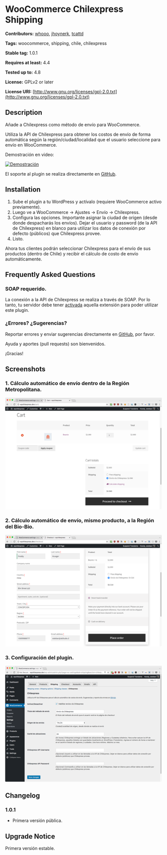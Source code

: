 # WooCommerce Chilexpress Shipping
**Contributors:** [whooo](https://github.com/whooohq), [jhoynerk](https://github.com/jhoynerk), [tcattd](https://github.com/tcattd)

**Tags:** woocommerce, shipping, chile, chilexpress

**Stable tag:** 1.0.1

**Requires at least:** 4.4

**Tested up to:** 4.8

**License:** GPLv2 or later

**License URI:** [http://www.gnu.org/licenses/gpl-2.0.txt](http://www.gnu.org/licenses/gpl-2.0.txt)


## Description
Añade a Chilexpress como método de envío para WooCommerce.

Utiliza la API de Chilexpress para obtener los costos de envío de forma automática según la región/ciudad/localidad que el usuario seleccione para envío en WooCommerce.

Demostración en video:

[![Demostración](https://img.youtube.com/vi/8QiOibg8C8k/0.jpg)](https://www.youtube.com/watch?v=8QiOibg8C8k)

El soporte al plugin se realiza directamente en [GitHub](https://github.com/whooohq/whq-woocommerce-chilexpress-shipping/).


## Installation
1. Sube el plugin a tu WordPress y actívalo (requiere WooCommerce activo previamente).
2. Luego ve a WooCommerce -> Ajustes -> Envío -> Chilexpress.
3. Configura las opciones. Importante asignar la ciudad de origen (desde donde despacharás los envíos).
Dejar el usuario y password (de la API de Chilexpress) en blanco para utilizar los datos de conexión por defecto (públicos) que Chilexpress provee.
4. Listo.

Ahora tus clientes podrán seleccionar Chilexpress para el envío de sus productos (dentro de Chile) y recibir el cálculo de costo de envío automáticamente.



## Frequently Asked Questions

### SOAP requerido.
La conexión a la API de Chilexpress se realiza a través de SOAP. Por lo tanto, tu servidor debe tener [activada](http://php.net/manual/en/book.soap.php) aquella extensión para poder utilizar este plugin.


### ¿Errores? ¿Sugerencias?
Reportar errores y enviar sugerencias directamente en [GitHub](https://github.com/whooohq/whq-woocommerce-chilexpress-shipping/issues), por favor.

Ayuda y aportes (pull requests) son bienvenidos.

¡Gracias!


## Screenshots
### 1. Cálculo automático de envío dentro de la Región Metropolitana.
![screenshot-1.png](https://raw.githubusercontent.com/whooohq/whq-woocommerce-chilexpress-shipping/master/assets-wp-repo/screenshot-1.png)

### 2. Cálculo automático de envío, mismo producto, a la Región del Bio-Bio.
![screenshot-2.png](https://raw.githubusercontent.com/whooohq/whq-woocommerce-chilexpress-shipping/master/assets-wp-repo/screenshot-2.png)

### 3. Configuración del plugin.
![screenshot-3.png](https://raw.githubusercontent.com/whooohq/whq-woocommerce-chilexpress-shipping/master/assets-wp-repo/screenshot-3.png)


## Changelog

### 1.0.1
* Primera versión pública.


## Upgrade Notice
Primera versión estable.
